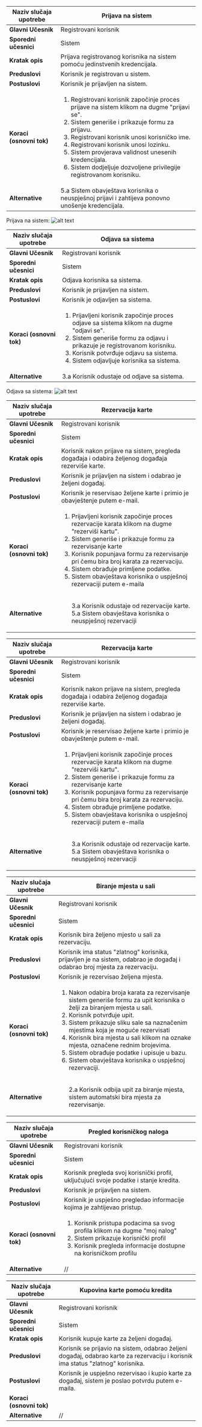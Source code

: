 Naziv slučaja upotrebe   | Prijava na sistem 
----------------------   | -----------------
**Glavni Učesnik**       | Registrovani korisnik 
**Sporedni učesnici**    | Sistem
**Kratak opis**          | Prijava registrovanog korisnika na sistem pomoću jedinstvenih kredencijala.
**Preduslovi**           | Korisnik je registrovan u sistem.
**Postuslovi**           | Korisnik je prijavljen na sistem.
**Koraci (osnovni tok)** | <ol> <li> Registrovani korisnik započinje proces prijave na sistem klikom na dugme "prijavi se". <li> Sistem generiše i prikazuje formu za prijavu.  <li> Registrovani korisnik unosi korisničko ime. <li> Registrovani korisnik unosi lozinku. <li> Sistem provjerava validnost unesenih kredencijala. <li> Sistem dodjeljuje dozvoljene privilegije registrovanom korisniku.
**Alternative** | 5.a Sistem obavještava korisnika o neuspješnoj prijavi i zahtijeva ponovno unošenje kredencijala.  

Prijava na sistem: 
![alt text](https://github.com/BrankaStankovic/ISZ/blob/master/prijava.jpg "Prijava")

Naziv slučaja upotrebe   | Odjava sa sistema 
----------------------   | -----------------
**Glavni Učesnik**       | Registrovani korisnik 
**Sporedni učesnici**    | Sistem
**Kratak opis**          | Odjava korisnika sa sistema.
**Preduslovi**           | Korisnik je prijavljen na sistem.
**Postuslovi**           | Korisnik je odjavljen sa sistema.
**Koraci (osnovni tok)** | <ol> <li> Prijavljeni korisnik započinje proces odjave sa sistema klikom na dugme "odjavi se". <li> Sistem generiše formu za odjavu i prikazuje je registrovanom korisniku. <li> Korisnik potvrđuje odjavu sa sistema. <li> Sistem odjavljuje korisnika sa sistema. 
**Alternative** | 3.a Korisnik odustaje od odjave sa sistema.

Odjava sa sistema: 
![alt text](https://github.com/BrankaStankovic/ISZ/blob/master/odjava.jpg "Odjava")

Naziv slučaja upotrebe   | Rezervacija karte 
----------------------   | -----------------
**Glavni Učesnik**       | Registrovani korisnik 
**Sporedni učesnici**    | Sistem
**Kratak opis**          | Korisnik nakon prijave na sistem, pregleda događaja i odabira željenog događaja rezerviše karte.
**Preduslovi**           | Korisnik je prijavljen na sistem i odabrao je željeni događaj.
**Postuslovi**           | Korisnik je reservisao željene karte i primio je obavještenje putem e-mail.
**Koraci (osnovni tok)** | <ol> <li> Prijavljeni korisnik započinje proces rezervacije karata klikom na dugme "rezerviši kartu". <li> Sistem generiše i prikazuje formu za rezervisanje karte <li> Korisnik popunjava formu za rezervisanje pri čemu bira broj karata za rezervaciju. <li> Sistem obrađuje primljene podatke. <li> Sistem obavještava korisnika o uspješnoj rezervaciji putem e-maila
**Alternative** | <ul style="list-style-type:none"> <li> 3.a Korisnik odustaje od rezervacije karte. <li>5.a Sistem obavještava korisnika o neuspješnoj rezervaciji

Naziv slučaja upotrebe   | Rezervacija karte 
----------------------   | -----------------
**Glavni Učesnik**       | Registrovani korisnik 
**Sporedni učesnici**    | Sistem
**Kratak opis**          | Korisnik nakon prijave na sistem, pregleda događaja i odabira željenog događaja rezerviše karte.
**Preduslovi**           | Korisnik je prijavljen na sistem i odabrao je željeni događaj.
**Postuslovi**           | Korisnik je reservisao željene karte i primio je obavještenje putem e-mail.
**Koraci (osnovni tok)** | <ol> <li> Prijavljeni korisnik započinje proces rezervacije karata klikom na dugme "rezerviši kartu". <li> Sistem generiše i prikazuje formu za rezervisanje karte <li> Korisnik popunjava formu za rezervisanje pri čemu bira broj karata za rezervaciju. <li> Sistem obrađuje primljene podatke. <li> Sistem obavještava korisnika o uspješnoj rezervaciji putem e-maila
**Alternative** | <ul style="list-style-type:none"> <li> 3.a Korisnik odustaje od rezervacije karte. <li>5.a Sistem obavještava korisnika o neuspješnoj rezervaciji


Naziv slučaja upotrebe   | Biranje mjesta u sali 
----------------------   | -----------------
**Glavni Učesnik**       | Registrovani korisnik 
**Sporedni učesnici**    | Sistem
**Kratak opis**          | Korisnik bira željeno mjesto u sali za rezervaciju.
**Preduslovi**           | Korisnik ima status "zlatnog" korisnika, prijavljen je na sistem, odabrao je događaj i odabrao broj mjesta za rezervaciju.
**Postuslovi**           | Korisnik je rezervisao željena mjesta.
**Koraci (osnovni tok)** | <ol> <li> Nakon odabira broja karata za rezervisanje sistem generiše formu za upit korisnika o želji za biranjem mjesta u sali. <li> Korisnik potvrđuje upit. <li>Sistem prikazuje sliku sale sa naznačenim mjestima koja je moguće rezervisati <li> Korisnik bira mjesta u sali klikom na oznake mjesta, označene rednim brojevima. <li> Sistem obrađuje podatke i upisuje u bazu. <li> Sistem obavještava korisnika o uspješnoj rezervaciji. 
**Alternative** | <ul style="list-style-type:none"> <li> 2.a Korisnik odbija upit za biranje mjesta, sistem automatski bira mjesta za rezervisanje. 

Naziv slučaja upotrebe   | Pregled korisničkog naloga 
----------------------   | -----------------
**Glavni Učesnik**       | Registrovani korisnik 
**Sporedni učesnici**    | Sistem
**Kratak opis**          | Korisnik pregleda svoj korisnički profil, uključujući svoje podatke i stanje kredita.
**Preduslovi**           | Korisnik je prijavljen na sistem.
**Postuslovi**           | Korisnik je uspješno pregledao informacije kojima je zahtijevao pristup.
**Koraci (osnovni tok)** | <ol> <li> Korisnik pristupa podacima sa svog profila klikom na dugme "moj nalog" <li>Sistem prikazuje korisnički profil <li> Korisnik pregleda informacije dostupne na korisničkom profilu 
**Alternative** | //

Naziv slučaja upotrebe   | Kupovina karte pomoću kredita 
----------------------   | -----------------
**Glavni Učesnik**       | Registrovani korisnik 
**Sporedni učesnici**    | Sistem
**Kratak opis**          | Korisnik kupuje karte za željeni događaj.
**Preduslovi**           | Korisnik se prijavio na sistem, odabrao željeni događaj, odabrao karte za rezervaciju i korisnik ima status "zlatnog" korisnika.
**Postuslovi**           | Korisnik je uspješno rezervisao i kupio karte za događaj, sistem je poslao potvrdu putem e-maila.
**Koraci (osnovni tok)** | 
**Alternative** | //



